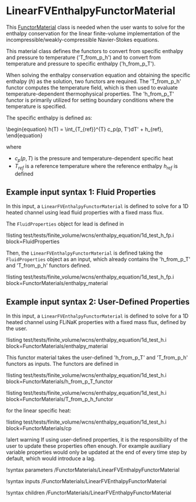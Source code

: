 # LinearFVEnthalpyFunctorMaterial

This [FunctorMaterial](syntax/FunctorMaterials/index.md) class is needed when the user wants to solve for the enthalpy conservation for the linear finite-volume implementation of the incompressible/weakly-compressible Navier-Stokes equations.

This material class defines the functors to convert from specific enthalpy and pressure to temperature ('T_from_p_h') and to convert from temperature and pressure to specific enthalpy ('h_from_p_T').

When solving the enthalpy conservation equation and obtaining the specific enthalpy ($h$) as the solution, two functors are required.
The 'T_from_p_h' functor computes the temperature field, which is then used to evaluate temperature-dependent thermophysical properties. The 'h_from_p_T' functor is primarily utilized for setting boundary conditions where the temperature is specified.

The specific enthalpy is defined as:

\begin{equation}
  h(T) = \int_{T_{ref}}^{T} c_p(p, T')dT' + h_{ref},
\end{equation}

where

- $c_p(p, T)$ is the pressure and temperature-dependent specific heat
- $T_{ref}$ is a reference temperature where the reference enthalpy $h_{ref}$ is defined

## Example input syntax 1: Fluid Properties

In this input, a `LinearFVEnthalpyFunctorMaterial` is defined to solve for a 1D heated channel using lead fluid properties with a fixed mass flux.

The `FluidProperties` object for lead is defined in

!listing test/tests/finite_volume/wcns/enthalpy_equation/1d_test_h_fp.i block=FluidProperties

Then, the `LinearFVEnthalpyFunctorMaterial` is defined taking the `FluidProperties` object as an input, which already contains the 'h_from_p_T' and 'T_from_p_h' functors defined.

!listing test/tests/finite_volume/wcns/enthalpy_equation/1d_test_h_fp.i block=FunctorMaterials/enthalpy_material

## Example input syntax 2: User-Defined Properties

In this input, a `LinearFVEnthalpyFunctorMaterial` is defined to solve for a 1D heated channel using FLiNaK properties with a fixed mass flux, defined by the user.

!listing test/tests/finite_volume/wcns/enthalpy_equation/1d_test_h.i block=FunctorMaterials/enthalpy_material

This functor material takes the user-defined 'h_from_p_T' and 'T_from_p_h' functors as inputs. The functors are defined in

!listing test/tests/finite_volume/wcns/enthalpy_equation/1d_test_h.i block=FunctorMaterials/h_from_p_T_functor

!listing test/tests/finite_volume/wcns/enthalpy_equation/1d_test_h.i block=FunctorMaterials/T_from_p_h_functor

for the linear specific heat:

!listing test/tests/finite_volume/wcns/enthalpy_equation/1d_test_h.i block=FunctorMaterials/cp

!alert warning
If using user-defined properties, it is the responsibility of the user to update these properties often enough. For example auxiliary variable properties would only be updated at the end of every time step by default, which would introduce a lag. 

!syntax parameters /FunctorMaterials/LinearFVEnthalpyFunctorMaterial

!syntax inputs /FunctorMaterials/LinearFVEnthalpyFunctorMaterial

!syntax children /FunctorMaterials/LinearFVEnthalpyFunctorMaterial
